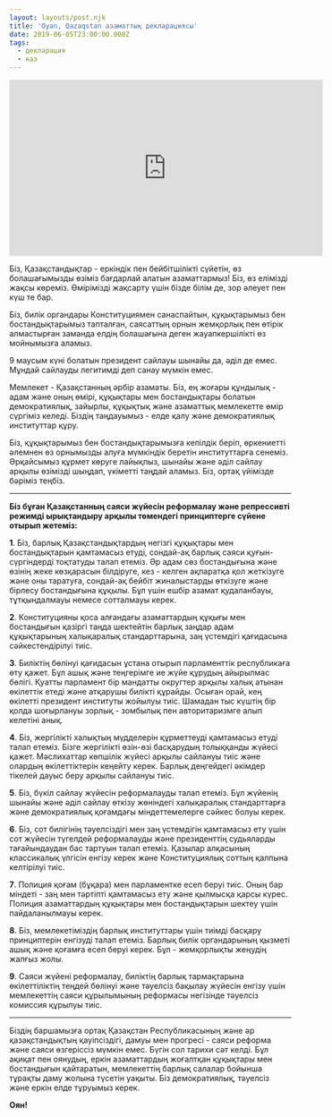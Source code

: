 ```yaml
---
layout: layouts/post.njk
title: 'Oyan, Qazaqstan азаматтық декларациясы'
date: 2019-06-05T23:00:00.000Z
tags:
  - декларация
  - каз
---
```

<iframe width="560" height="315" src="https://www.youtube.com/embed/8LezS4_GCl0" frameborder="0" allow="accelerometer; autoplay; encrypted-media; gyroscope; picture-in-picture" allowfullscreen></iframe>

Біз, Қазақстандықтар - еркіндік пен бейбітшілікті сүйетін, өз болашағымызды өзіміз бағдарлай алатын азаматтармыз! Біз, өз елімізді жақсы көреміз. Өмірімізді жақсарту үшін бізде білім де, зор әлеует пен күш те бар.

Біз, билік органдары Конституциямен санаспайтын, құқықтарымыз бен бостандықтарымыз тапталған, саясаттың орнын жемқорлық пен өтірік алмастырған заманда елдің болашағына деген жауапкершілікті өз мойнымызға аламыз.

9 маусым күні болатын президент сайлауы шынайы да, әділ де емес. Мұндай сайлауды легитимді деп санау мүмкін емес.

Мемлекет - Қазақстанның әрбір азаматы. Біз,  ең жоғары құндылық - адам және оның өмірі, құқықтары мен бостандықтары болатын демократиялық, зайырлы, құқықтық және азаматтық мемлекетте өмір сүргіміз келеді. Біздің таңдауымыз - елде қалу және демократиялық институттар құру.	

Біз, құқықтарымыз бен бостандықтарымызға кепілдік беріп, өркениетті әлемнен өз орнымызды алуға мүмкіндік беретін институттарға сенеміз. Әрқайсымыз құрмет көруге лайықпыз, шынайы және әділ сайлау арқылы өзімізді шыңдап, үкіметті таңдай аламыз. Біз, ортақ үйімізде бәріміз теңбіз.

- - -

**Біз бұған Қазақстанның саяси жүйесін реформалау және репрессивті режимді ырықтандыру арқылы төмендегі принциптерге сүйене отырып жетеміз:**

**1**. Біз, барлық Қазақстандықтардың негізгі құқықтары мен бостандықтарын қамтамасыз етуді, сондай-ақ барлық саяси қуғын-сүргіндерді тоқтатуды талап етеміз. Әр адам сөз бостандығына және өзінің жеке көзқарасын білдіруге, кез - келген ақпаратқа қол жеткізуге және оны таратуға, сондай-ақ бейбіт жиналыстарды өткізуге және бірлесу бостандығына құқылы. Бұл үшін ешбір азамат қудаланбауы, тұтқындалмауы немесе сотталмауы керек.

**2**. Конституцияны қоса алғандағы азаматтардың құқығы мен бостандығын қазіргі таңда шектейтін барлық заңдар адам құқықтарының халықаралық стандарттарына, заң үстемдігі қағидасына сәйкестендірілуі тиіс.

**3**. Биліктің бөлінуі қағидасын ұстана отырып парламенттік республикаға өту қажет. Бұл ашық және теңгерімге ие жүйе құрудың айырылмас бөлігі. Қуатты парламент бір мандатты округтер арқылы халық атынан өкілеттік етеді және атқарушы билікті құрайды. Осыған орай, кең өкілетті президент институты жойылуы тиіс. Шамадан тыс күштің бір қолда шоғырлануы зорлық - зомбылық пен авторитаризмге алып келетіні анық.

**4**. Біз, жергілікті халықтың мүдделерін құрметтеуді қамтамасыз етуді талап етеміз. Бізге жергілікті өзін-өзі басқарудың толыққанды жүйесі қажет. Мәслихаттар көпшілік жүйесі арқылы сайлануы тиіс және олардың өкілеттіктерін кеңейту керек. Барлық деңгейдегі әкімдер тікелей дауыс беру арқылы сайлануы тиіс.

**5**. Біз, бүкіл сайлау жүйесін реформалауды талап етеміз. Бұл жүйенің шынайы және әділ сайлау өткізу жөніндегі халықаралық стандарттарға және демократиялық қоғамдағы міндеттемелерге сәйкес болуы керек.

**6**. Біз, сот билігінің тәуелсіздігі мен заң үстемдігін қамтамасыз ету үшін сот жүйесін түгелдей реформалауды және президенттің судьяларды тағайындаудан бас тартуын талап етеміз. Қазылар алқасының классикалық үлгісін енгізу керек және Конституциялық соттың қалпына келтірілуі тиіс.

**7**. Полиция қоғам (бұқара) мен парламентке есеп беруі тиіс. Оның бар міндеті - заң мен тәртіпті қамтамасыз ету және қылмысқа қарсы күрес. Полиция азаматтардың құқықтары мен бостандықтарын шектеу үшін пайдаланылмауы керек.

**8**. Біз, мемлекетіміздің барлық институттары үшін тиімді басқару принциптерін енгізуді талап етеміз. Барлық билік органдарының қызметі ашық және қоғамға есеп беруі керек. Бұл - жемқорлықты жеңудің жалғыз жолы.

**9**. Саяси жүйені реформалау, биліктің барлық тармақтарына өкілеттіліктің теңдей бөлінуі және тәуелсіз бақылау жүйесін енгізу үшін мемлекеттің саяси құрылымының реформасы негізінде тәуелсіз комиссия құрылуы тиіс.

- - -

Біздің баршамызға ортақ Қазақстан Республикасының және әр қазақстандықтың қауіпсіздігі, дамуы мен прогресі - саяси реформа және саяси өзгеріссіз мүмкін емес. Бүгін сол тарихи сәт келді. Бұл ақиқат пен оянудың, еркін азаматтардың жоғалтқан құқықтары мен бостандығын қайтаратын, мемлекеттің барлық салалар бойынша тұрақты даму жолына түсетін уақыты. Біз демократиялық, тәуелсіз және еркін елде тұруымыз керек. 

**Оян!**
